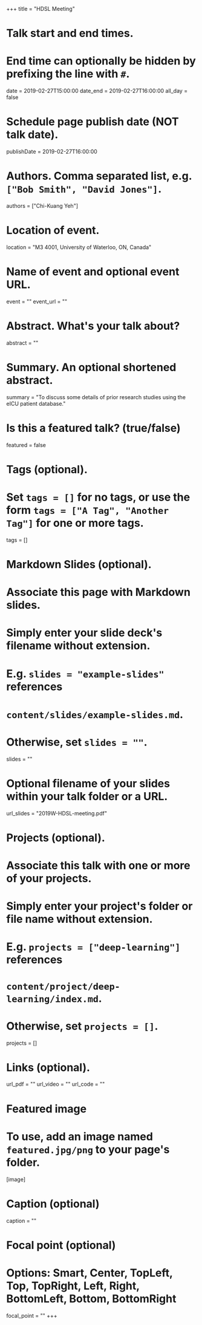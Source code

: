 +++
title = "HDSL Meeting"

# Talk start and end times.
#   End time can optionally be hidden by prefixing the line with `#`.
date = 2019-02-27T15:00:00
date_end = 2019-02-27T16:00:00
all_day = false

# Schedule page publish date (NOT talk date).
publishDate = 2019-02-27T16:00:00

# Authors. Comma separated list, e.g. `["Bob Smith", "David Jones"]`.
authors = ["Chi-Kuang Yeh"]

# Location of event.
location = "M3 4001, University of Waterloo, ON, Canada"

# Name of event and optional event URL.
event = ""
event_url = ""

# Abstract. What's your talk about?
abstract = ""

# Summary. An optional shortened abstract.
summary = "To discuss some details of prior research studies using the eICU patient database."

# Is this a featured talk? (true/false)
featured = false

# Tags (optional).
#   Set `tags = []` for no tags, or use the form `tags = ["A Tag", "Another Tag"]` for one or more tags.
tags = []

# Markdown Slides (optional).
#   Associate this page with Markdown slides.
#   Simply enter your slide deck's filename without extension.
#   E.g. `slides = "example-slides"` references 
#   `content/slides/example-slides.md`.
#   Otherwise, set `slides = ""`.
slides = ""

# Optional filename of your slides within your talk folder or a URL.
url_slides = "2019W-HDSL-meeting.pdf"

# Projects (optional).
#   Associate this talk with one or more of your projects.
#   Simply enter your project's folder or file name without extension.
#   E.g. `projects = ["deep-learning"]` references 
#   `content/project/deep-learning/index.md`.
#   Otherwise, set `projects = []`.
projects = []

# Links (optional).
url_pdf = ""
url_video = ""
url_code = ""

# Featured image
# To use, add an image named `featured.jpg/png` to your page's folder. 
[image]
  # Caption (optional)
  caption = ""

  # Focal point (optional)
  # Options: Smart, Center, TopLeft, Top, TopRight, Left, Right, BottomLeft, Bottom, BottomRight
  focal_point = ""
+++
